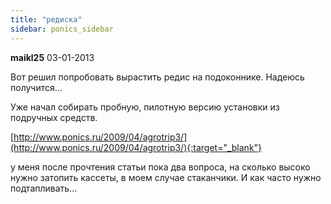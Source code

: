 ```yaml
---
title: "редиска"
sidebar: ponics_sidebar
---
```


**maikl25** 03-01-2013

Вот решил попробовать вырастить редис на подоконнике. Надеюсь получится...

Уже начал собирать пробную, пилотную версию установки из подручных средств.

[http://www.ponics.ru/2009/04/agrotrip3/](http://www.ponics.ru/2009/04/agrotrip3/){:target="_blank"}

у меня после прочтения статьи пока два вопроса, на сколько высоко нужно затопить кассеты, в моем случае стаканчики. И как часто нужно подтапливать...


